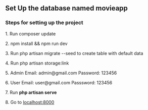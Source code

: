 ## Set Up the database named movieapp
<h3>Steps for setting up the project</h3>
<p>1. Run composer update</p>
<p>2. npm install && npm run dev </p>
<p>3. Run php artisan migrate --seed to create table with default data</p>
<p>4. Run php artisan storage:link </p>
<p>5. Admin Email: admin@gmail.com   Password: 123456</p>
<p>6. User Email: user@gmail.com     Passsword: 123456</p>
<p>7. Run <b>php artisan serve</b></p>
<p>8. Go to <a href="http://localhost:8000">localhost:8000</a></p>